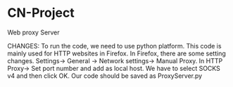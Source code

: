 # CN-Project
Web proxy Server

CHANGES:
To run the code, we need to use python platform.
This code is mainly used for HTTP websites in Firefox.
In Firefox, there are some setting changes.
Settings-> General -> Network settings-> Manual Proxy.
In HTTP Proxy-> Set port number and add as local host.
We have to select SOCKS v4 and then click OK.
Our code should be saved as ProxyServer.py

